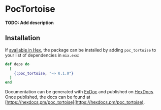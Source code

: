 # PocTortoise

**TODO: Add description**

## Installation

If [available in Hex](https://hex.pm/docs/publish), the package can be installed
by adding `poc_tortoise` to your list of dependencies in `mix.exs`:

```elixir
def deps do
  [
    {:poc_tortoise, "~> 0.1.0"}
  ]
end
```

Documentation can be generated with [ExDoc](https://github.com/elixir-lang/ex_doc)
and published on [HexDocs](https://hexdocs.pm). Once published, the docs can
be found at [https://hexdocs.pm/poc_tortoise](https://hexdocs.pm/poc_tortoise).

